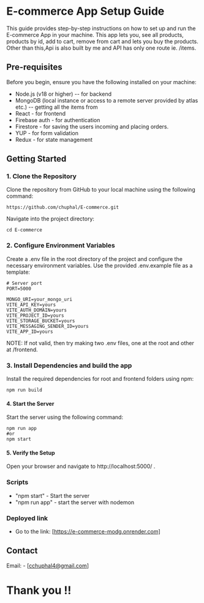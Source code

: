 

# E-commerce App Setup Guide

This guide provides step-by-step instructions on how to set up and run the E-commerce App in your machine. This app lets you, see all products, products by id, add to cart, remove from cart and lets you buy the products. Other than this,Api is also built by me and  API has only one route ie. /items.




## Pre-requisites
Before you begin, ensure you have the following installed on your machine:
* Node.js (v18 or higher) -- for backend
* MongoDB (local instance or access to a remote server provided by atlas etc.) -- getting all the items from 
* React - for frontend
* Firebase auth - for authentication
* Firestore - for saving the users incoming and placing orders.
* YUP - for form validation
* Redux - for state management




## Getting Started

### 1. Clone the Repository
Clone the repository from GitHub to your local machine using the following command:

```shell
https://github.com/chuphal/E-commerce.git
```

Navigate into the project directory:
```shell
cd E-commerce
```
### 2. Configure Environment Variables
Create a .env file in the root directory of the project and configure the necessary environment variables. Use the provided .env.example file as a template:

```text
# Server port
PORT=5000

MONGO_URI=your_mongo_uri
VITE_API_KEY=yours
VITE_AUTH_DOMAIN=yours
VITE_PROJECT_ID=yours
VITE_STORAGE_BUCKET=yours
VITE_MESSAGING_SENDER_ID=yours
VITE_APP_ID=yours

```
NOTE: If not valid, then try making two .env files, one at the root and other at /frontend.


### 3. Install Dependencies and build the app
Install the required dependencies for root and frontend folders using npm:

```shell
npm run build
```

#### 4. Start the Server
Start the server using the following command:
```shell
npm run app
#or 
npm start
```
#### 5. Verify the Setup
Open your browser and navigate to http://localhost:5000/ . 



### Scripts
* "npm start" - Start the server
* "npm run app" - start the server with nodemon

### Deployed link
* Go to the link:  [https://e-commerce-modg.onrender.com]

## Contact
Email: - [cchuphal4@gmail.com]


# Thank you !!